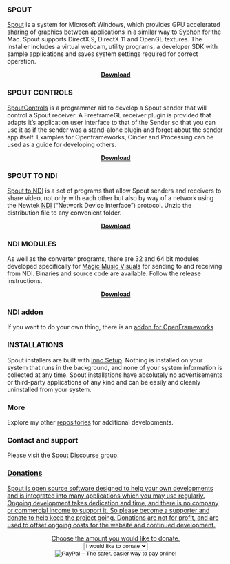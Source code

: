 ### SPOUT

<a href="https://github.com/leadedge/leadedge.github.io/blob/gh-pages/SpoutUserManual.pdf" target="_blank">Spout</a> is a system for Microsoft Windows, which provides GPU accelerated sharing of graphics between applications in a similar way to [Syphon](http://syphon.v002.info/) for the Mac. Spout supports DirectX 9, DirectX 11 and OpenGL textures. The installer includes a virtual webcam, utility programs, a developer SDK with sample applications and saves system settings required for correct operation.  
<center>
<a href="https://github.com/leadedge/leadedge.github.io/raw/gh-pages/Spout_2006_update-2a.zip"><b>Download</b></a>
</center>

### SPOUT CONTROLS

<a href="https://github.com/leadedge/leadedge.github.io/blob/gh-pages/SpoutControls.pdf" target="_blank">SpoutControls</a> is a programmer aid to develop a Spout sender that will control a Spout receiver. A FreeframeGL receiver plugin is provided that adapts it’s application user interface to that of the Sender so that you can use it as if the sender was a stand-alone plugin and forget about the sender app itself. Examples for Openframeworks, Cinder and Processing can be used as a guide for developing others. 
<center>
<a href="https://github.com/leadedge/leadedge.github.io/raw/gh-pages/SpoutControls_setup_V1.010.zip"><b>Download</b></a>  
</center>

### SPOUT TO NDI

<a href="https://github.com/leadedge/leadedge.github.io/blob/gh-pages/SpoutToNDI_2005.pdf">Spout to NDI</a> is a set of programs that allow Spout senders and receivers to share video, not only with each other but also by way of a network using the Newtek <a href="https://www.ndi.tv/" target="_blank">NDI</a> (“Network Device Interface”) protocol. Unzip the distribution file to any convenient folder.  
<center>
<a href="https://github.com/leadedge/leadedge.github.io/raw/gh-pages/SpoutToNDI_2005.zip"><b>Download</b></a>  
</center>

### NDI MODULES

As well as the converter programs, there are 32 and 64 bit modules developed specifically for <a href="https://magicmusicvisuals.com" target="_blank">Magic Music Visuals</a> for sending to and receiving from NDI. Binaries and source code are available. Follow the release instructions.  
<center>
<a href="https://github.com/leadedge/MagicNDI/releases"><b>Download</b></a>  
</center>

### NDI addon
If you want to do your own thing, there is an <a href="https://github.com/leadedge/ofxNDI/" target="_blank">addon for OpenFrameworks</a>  

### INSTALLATIONS
Spout installers are built with <a href="https://jrsoftware.org/isinfo.php" target="_blank">Inno Setup</a>. Nothing is installed on your system that runs in the background, and none of your system information is collected at any time. Spout installations have absolutely no advertisements or third-party applications of any kind and can be easily and cleanly uninstalled from your system.

### More  
Explore my other <a href="https://github.com/leadedge" target="_blank">repositories</a> for additional developments.

### Contact and support  
Please visit the <a href="https://spout.discourse.group/" target="_blank">Spout Discourse group.  
 
### Donations  
Spout is open source software designed to help your own developments and is integrated into many applications which you may use regularly. Ongoing development takes dedication and time, and there is no company or commercial income to support it. So please become a supporter and donate to help keep the project going. Donations are not for profit, and are used to offset ongoing costs for the website and continued development.<br>
<center>
Choose the amount you would like to donate.
 <form action="https://www.paypal.com/cgi-bin/webscr" method="post" target="_top"><input name="cmd" type="hidden" value="_s-xclick" />
<input type="hidden" />
<select name="hosted_button_id" size="1"><br>
<option value="ELERGSYMBQ7AY">I would like to donate</option><br>
<option value="ELERGSYMBQ7AY">$10</option><br>
<option value="W744NJV85V35L">$20</option><br>
<option value="CEBT3ZXWYL85C">$30</option><br>
<option value="8WXVVDDXH2MVS">$50</option><br>
<option value="FPUTNLLRVU8GS">$100</option><br>
<option value="D9YW6QCYPYF4C">$150</option><br>
<option value="K2FVPYE9653BN">$200</option><br>
<option value="3J48EZ3PX73A8">$250</option><br>
</select><br>
<input alt="PayPal – The safer, easier way to pay online!" name="submit" src="https://www.paypalobjects.com/en_AU/i/btn/btn_donate_SM.gif" type="image" /><br>
<img style="display: none !important;" hidden="" src="https://www.paypalobjects.com/en_AU/i/scr/pixel.gif" alt="" width="1" height="1" border="0" /></form>
</center>







